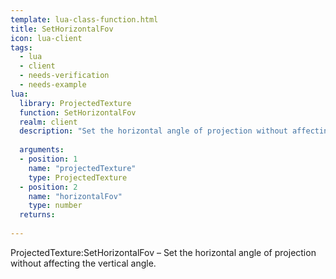 ```yaml
---
template: lua-class-function.html
title: SetHorizontalFov
icon: lua-client
tags:
  - lua
  - client
  - needs-verification
  - needs-example
lua:
  library: ProjectedTexture
  function: SetHorizontalFov
  realm: client
  description: "Set the horizontal angle of projection without affecting the vertical angle."
  
  arguments:
  - position: 1
    name: "projectedTexture"
    type: ProjectedTexture
  - position: 2
    name: "horizontalFov"
    type: number
  returns:
    
---
```


<div class="lua__search__keywords">
ProjectedTexture:SetHorizontalFov &#x2013; Set the horizontal angle of projection without affecting the vertical angle.
</div>

